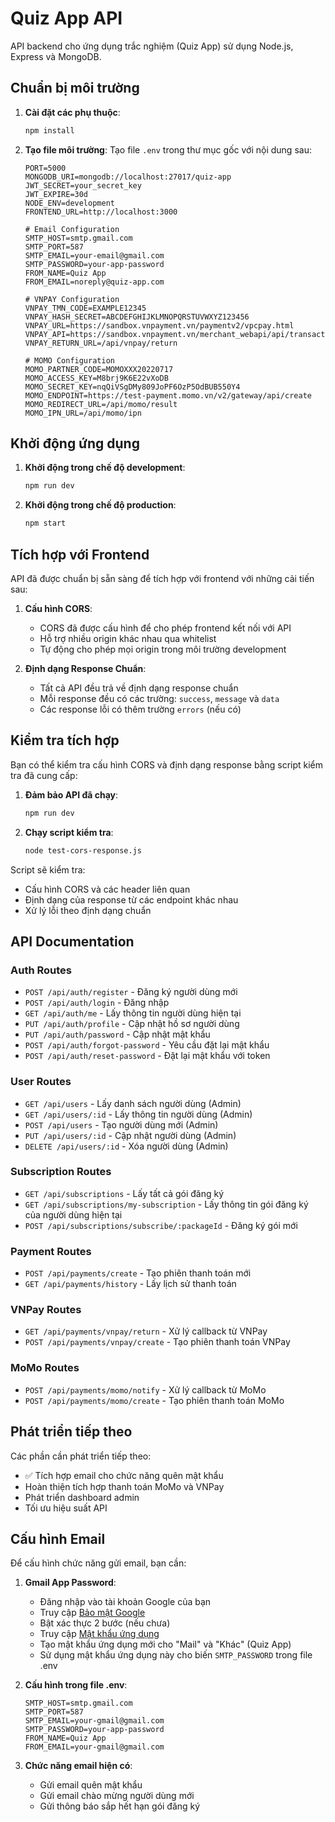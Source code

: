 # Quiz App API

API backend cho ứng dụng trắc nghiệm (Quiz App) sử dụng Node.js, Express và MongoDB.

## Chuẩn bị môi trường

1. **Cài đặt các phụ thuộc**:
   ```bash
   npm install
   ```

2. **Tạo file môi trường**:
   Tạo file `.env` trong thư mục gốc với nội dung sau:
   ```
   PORT=5000
   MONGODB_URI=mongodb://localhost:27017/quiz-app
   JWT_SECRET=your_secret_key
   JWT_EXPIRE=30d
   NODE_ENV=development
   FRONTEND_URL=http://localhost:3000
   
   # Email Configuration
   SMTP_HOST=smtp.gmail.com
   SMTP_PORT=587
   SMTP_EMAIL=your-email@gmail.com
   SMTP_PASSWORD=your-app-password
   FROM_NAME=Quiz App
   FROM_EMAIL=noreply@quiz-app.com
   
   # VNPAY Configuration
   VNPAY_TMN_CODE=EXAMPLE12345
   VNPAY_HASH_SECRET=ABCDEFGHIJKLMNOPQRSTUVWXYZ123456
   VNPAY_URL=https://sandbox.vnpayment.vn/paymentv2/vpcpay.html
   VNPAY_API=https://sandbox.vnpayment.vn/merchant_webapi/api/transaction
   VNPAY_RETURN_URL=/api/vnpay/return

   # MOMO Configuration
   MOMO_PARTNER_CODE=MOMOXXX20220717
   MOMO_ACCESS_KEY=M8brj9K6E22vXoDB
   MOMO_SECRET_KEY=nqQiVSgDMy809JoPF6OzP5OdBUB550Y4
   MOMO_ENDPOINT=https://test-payment.momo.vn/v2/gateway/api/create
   MOMO_REDIRECT_URL=/api/momo/result
   MOMO_IPN_URL=/api/momo/ipn
   ```

## Khởi động ứng dụng

1. **Khởi động trong chế độ development**:
   ```bash
   npm run dev
   ```

2. **Khởi động trong chế độ production**:
   ```bash
   npm start
   ```

## Tích hợp với Frontend

API đã được chuẩn bị sẵn sàng để tích hợp với frontend với những cải tiến sau:

1. **Cấu hình CORS**:
   - CORS đã được cấu hình để cho phép frontend kết nối với API
   - Hỗ trợ nhiều origin khác nhau qua whitelist
   - Tự động cho phép mọi origin trong môi trường development

2. **Định dạng Response Chuẩn**:
   - Tất cả API đều trả về định dạng response chuẩn
   - Mỗi response đều có các trường: `success`, `message` và `data`
   - Các response lỗi có thêm trường `errors` (nếu có)

## Kiểm tra tích hợp

Bạn có thể kiểm tra cấu hình CORS và định dạng response bằng script kiểm tra đã cung cấp:

1. **Đảm bảo API đã chạy**:
   ```bash
   npm run dev
   ```

2. **Chạy script kiểm tra**:
   ```bash
   node test-cors-response.js
   ```

Script sẽ kiểm tra:
- Cấu hình CORS và các header liên quan
- Định dạng của response từ các endpoint khác nhau
- Xử lý lỗi theo định dạng chuẩn

## API Documentation

### Auth Routes
- `POST /api/auth/register` - Đăng ký người dùng mới
- `POST /api/auth/login` - Đăng nhập
- `GET /api/auth/me` - Lấy thông tin người dùng hiện tại
- `PUT /api/auth/profile` - Cập nhật hồ sơ người dùng
- `PUT /api/auth/password` - Cập nhật mật khẩu
- `POST /api/auth/forgot-password` - Yêu cầu đặt lại mật khẩu
- `POST /api/auth/reset-password` - Đặt lại mật khẩu với token

### User Routes
- `GET /api/users` - Lấy danh sách người dùng (Admin)
- `GET /api/users/:id` - Lấy thông tin người dùng (Admin)
- `POST /api/users` - Tạo người dùng mới (Admin)
- `PUT /api/users/:id` - Cập nhật người dùng (Admin)
- `DELETE /api/users/:id` - Xóa người dùng (Admin)

### Subscription Routes
- `GET /api/subscriptions` - Lấy tất cả gói đăng ký
- `GET /api/subscriptions/my-subscription` - Lấy thông tin gói đăng ký của người dùng hiện tại
- `POST /api/subscriptions/subscribe/:packageId` - Đăng ký gói mới

### Payment Routes
- `POST /api/payments/create` - Tạo phiên thanh toán mới
- `GET /api/payments/history` - Lấy lịch sử thanh toán

### VNPay Routes
- `GET /api/payments/vnpay/return` - Xử lý callback từ VNPay
- `POST /api/payments/vnpay/create` - Tạo phiên thanh toán VNPay

### MoMo Routes
- `POST /api/payments/momo/notify` - Xử lý callback từ MoMo
- `POST /api/payments/momo/create` - Tạo phiên thanh toán MoMo

## Phát triển tiếp theo

Các phần cần phát triển tiếp theo:
- ✅ Tích hợp email cho chức năng quên mật khẩu
- Hoàn thiện tích hợp thanh toán MoMo và VNPay
- Phát triển dashboard admin
- Tối ưu hiệu suất API 

## Cấu hình Email

Để cấu hình chức năng gửi email, bạn cần:

1. **Gmail App Password**: 
   - Đăng nhập vào tài khoản Google của bạn
   - Truy cập [Bảo mật Google](https://myaccount.google.com/security)
   - Bật xác thực 2 bước (nếu chưa)
   - Truy cập [Mật khẩu ứng dụng](https://myaccount.google.com/apppasswords)
   - Tạo mật khẩu ứng dụng mới cho "Mail" và "Khác" (Quiz App)
   - Sử dụng mật khẩu ứng dụng này cho biến `SMTP_PASSWORD` trong file .env

2. **Cấu hình trong file .env**:
   ```
   SMTP_HOST=smtp.gmail.com
   SMTP_PORT=587
   SMTP_EMAIL=your-gmail@gmail.com
   SMTP_PASSWORD=your-app-password
   FROM_NAME=Quiz App
   FROM_EMAIL=your-gmail@gmail.com
   ```

3. **Chức năng email hiện có**:
   - Gửi email quên mật khẩu 
   - Gửi email chào mừng người dùng mới
   - Gửi thông báo sắp hết hạn gói đăng ký 